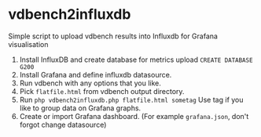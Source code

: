 # vdbench2influxdb
Simple script to upload vdbench results into Influxdb for Grafana visualisation

1. Install InfluxDB and create database for metrics upload ```CREATE DATABASE G200``` 
2. Install Grafana and define influxdb datasource. 
3. Run vdbench with any options that you like. 
4. Pick ```flatfile.html``` from vdbench output directory.
5. Run ```php vdbench2influxdb.php flatfile.html sometag```  Use tag if you like to group data on Grafana graphs. 
6. Create or import Grafana dashboard. (For example ```grafana.json```, don't forgot change datasource)
